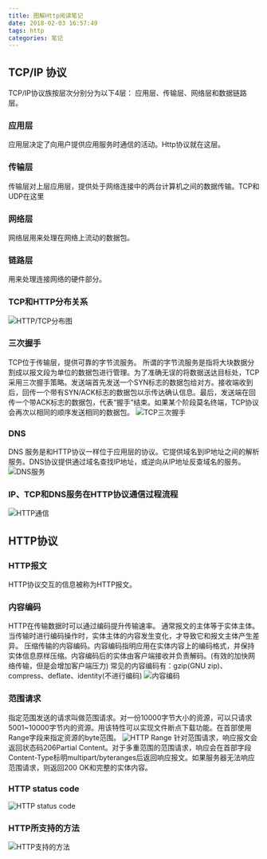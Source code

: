 ```yaml
---
title: 图解Http阅读笔记
date: 2018-02-03 16:57:49
tags: http
categories: 笔记
---
```


## TCP/IP 协议

TCP/IP协议族按层次分别分为以下4层： 应用层、传输层、网络层和数据链路层。

### 应用层

应用层决定了向用户提供应用服务时通信的活动。Http协议就在这层。

### 传输层

传输层对上层应用层，提供处于网络连接中的两台计算机之间的数据传输。TCP和UDP在这里

### 网络层

网络层用来处理在网络上流动的数据包。

### 链路层

用来处理连接网络的硬件部分。

### TCP和HTTP分布关系

![HTTP/TCP分布图](http://p4djts42a.bkt.clouddn.com/http%E5%B1%82%E5%88%86%E5%B8%83.png)

### 三次握手

TCP位于传输层，提供可靠的字节流服务。
所谓的字节流服务是指将大块数据分割成以报文段为单位的数据包进行管理。为了准确无误的将数据送达目标处，TCP采用三次握手策略。发送端首先发送一个SYN标志的数据包给对方。接收端收到后，回传一个带有SYN/ACK标志的数据包以示传达确认信息。最后，发送端在回传一个带ACK标志的数据包，代表“握手”结束。如果某个阶段莫名终端，TCP协议会再次以相同的顺序发送相同的数据包。
![TCP三次握手](http://p4djts42a.bkt.clouddn.com/TCP%E4%B8%89%E6%AC%A1%E6%8F%A1%E6%89%8B.png)

### DNS

DNS 服务是和HTTP协议一样位于应用层的协议。它提供域名到IP地址之间的解析服务。DNS协议提供通过域名查找IP地址，或逆向从IP地址反查域名的服务。
![DNS服务](http://p4djts42a.bkt.clouddn.com/DNS%E6%9C%8D%E5%8A%A1.png)

### IP、TCP和DNS服务在HTTP协议通信过程流程

![HTTP通信](http://p4djts42a.bkt.clouddn.com/HTTP%E6%80%BB%E6%B5%81%E7%A8%8B.png)

## HTTP协议

### HTTP报文

HTTP协议交互的信息被称为HTTP报文。

### 内容编码

HTTP在传输数据时可以通过编码提升传输速率。
通常报文的主体等于实体主体。当传输时进行编码操作时，实体主体的内容发生变化，才导致它和报文主体产生差异。
压缩传输的内容编码。内容编码指明应用在实体内容上的编码格式，并保持实体信息原样压缩。内容编码后的实体由客户端接收并负责解码。(有效的加快网络传输，但是会增加客户端压力)
常见的内容编码有：gzip(GNU zip)、compress、deflate、identity(不进行编码)
![内容编码](http://p4djts42a.bkt.clouddn.com/%E5%86%85%E5%AE%B9%E7%BC%96%E7%A0%81%28%E5%8E%8B%E7%BC%A9%29.png)

### 范围请求

指定范围发送的请求叫做范围请求。对一份10000字节大小的资源，可以只请求5001~10000字节内的资源。用该特性可以实现文件断点下载功能。在首部使用Range字段来指定资源的byte范围。
![HTTP Range](http://p4djts42a.bkt.clouddn.com/HTTP%20Range.png)
针对范围请求，响应报文会返回状态码206Partial Content。对于多重范围的范围请求，响应会在首部字段Content-Type标明multipart/byteranges后返回响应报文。如果服务器无法响应范围请求，则返回200 OK和完整的实体内容。

### HTTP status code

![HTTP status code](http://p4djts42a.bkt.clouddn.com/Http%E7%8A%B6%E6%80%81%E7%A0%81.png)

### HTTP所支持的方法

![HTTP支持的方法](http://p4djts42a.bkt.clouddn.com/HTTP%E6%94%AF%E6%8C%81%E7%9A%84%E6%96%B9%E6%B3%95.png)



